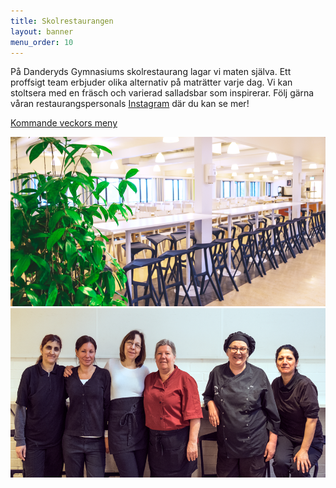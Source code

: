 ```yaml
---
title: Skolrestaurangen
layout: banner
menu_order: 10
---
```


På Danderyds Gymnasiums skolrestaurang lagar vi maten själva. Ett proffsigt team erbjuder olika alternativ på maträtter varje dag. 
Vi kan stoltsera med en fräsch och varierad salladsbar som inspirerar. 
Följ gärna våran restaurangspersonals <a href="https://www.instagram.com/dagyskolrestaurang/">Instagram</a> där du kan se mer!

[Kommande veckors meny](/assets/v22.pdf)

<img src="/assets/matsal.png" alt="gang" width="542" height="271">

<img src="/assets/gang.png" alt="gang" width="542" height="271">
